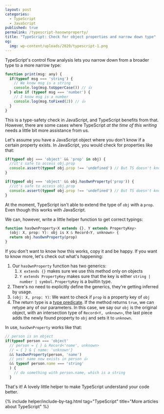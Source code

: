 ```yaml
---
layout: post
categories:
  - TypeScript
  - JavaScript
published: true
permalink: /typescript-hasownproperty/
title: "TypeScript: Check for object properties and narrow down type"
og:
  img: wp-content/uploads/2020/typescript-1.png
---
```


TypeScript's control flow analysis lets you narrow down from a broader type to a more narrow type:

```javascript
function print(msg: any) {
  if(typeof msg === 'string') {
    // We know msg is a string
    console.log(msg.toUpperCase()) // 👍
  } else if (typeof msg === 'number') {
    // I know msg is a number
    console.log(msg.toFixed(2)) // 👍
  }
}
```

This is a type-safety check in JavaScript, and TypeScript benefits from that. However, there are some cases where
TypeScript *at the time of this writing* needs a little bit more assistance from us.

Let's assume you have a JavaScript object where you don't know if a certain property exists. In JavaScript, you would check for properties like that:

```javascript
if(typeof obj === 'object' && 'prop' in obj) {
  //it's safe to access obj.prop
  console.assert(typeof obj.prop !== 'undefined') // But TS doesn't know :-(
}

if(typeof obj === 'object' && obj.hasOwnProperty('prop')) {
  //it's safe to access obj.prop
  console.assert(typeof obj.prop !== 'undefined') // But TS doesn't know :-(
}
```

At the moment, TypeScript isn't able to extend the type of `obj` with a `prop`. Even though this works with JavaScript.

We can, however, write a little helper function to get correct typings:

```javascript
function hasOwnProperty<X extends {}, Y extends PropertyKey>
  (obj: X, prop: Y): obj is X & Record<Y, unknown> {
  return obj.hasOwnProperty(prop)
}
```

If you don't want to know how this works, copy it and be happy. If you want to know more, let's check out what's happening:

1. Our `hasOwnProperty` function has two generics:
   1.  `X extends {}` makes sure we use this method only on objects
   2.  `Y extends PropertyKey` makes sure that the key is either `string | number | symbol`. `PropertyKey` is a builtin type.
2. There's no need to explicitly define the generics, they're getting inferred by usage.
3. `(obj: X, prop: Y)`: We want to check if `prop` is a property key of `obj`
4. The return type is a [type predicate](/typescript-type-predicates/). If the method returns `true`, we can retype any of our parameters. In this case, we say our `obj` is the original object, with an intersection type of `Record<Y, unknown>`, the last piece adds the newly found property to `obj` and sets it to `unknown`.

In use, `hasOwnProperty` works like that:

```javascript
// person is an object
if(typeof person === 'object' 
  // person = { } & Record<'name', unknown>
  // = { } & { name: 'unknown'}
  && hasOwnProperty(person, 'name') 
  // yes! name now exists in person 👍
  && typeof person.name === 'string' 
  ) {
    // do something with person.name, which is a string
  }
```

That's it! A lovely little helper to make TypeScript understand your code better.

{% include helper/include-by-tag.html tag="TypeScript" title="More articles about TypeScript" %}
